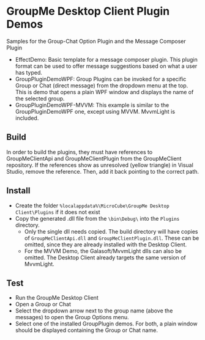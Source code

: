 # GroupMe Desktop Client Plugin Demos
Samples for the Group-Chat Option Plugin and the Message Composer Plugin
- EffectDemo: Basic template for a message composer plugin. This plugin format can be used to offer message suggestions based on what a user has typed.
- GroupPluginDemoWPF: Group Plugins can be invoked for a specific Group or Chat (direct message) from the dropdown menu at the top. This is demo that opens a plain WPF window and displays the name of the selected group.
- GroupPluginDemoWPF-MVVM: This example is similar to the GroupPluginDemoWPF one, except using MVVM. MvvmLight is included.

## Build
In order to build the plugins, they must have references to GroupMeClientApi and GroupMeClientPlugin from the GroupMeClient repository. 
If the references show as unresolved (yellow triangle) in Visual Studio, remove the reference. Then, add it back pointing to the correct path.

## Install
- Create the folder ```%localappdata%\MicroCube\GroupMe Desktop Client\Plugins``` if it does not exist
- Copy the generated .dll file from the ```\bin\Debug\``` into the ```Plugins``` directory. 
  - Only the single dll needs copied. The build directory will have copies of ```GroupMeClientApi.dll``` and ```GroupMeClientPlugin.dll```. These can be omitted, since they are already installed with the Desktop Client.
  - For the MVVM Demo, the Galasoft/MvvmLight dlls can also be omitted. The Desktop Client already targets the same version of MvvmLight.
  
## Test
- Run the GroupMe Desktop Client
- Open a Group or Chat
- Select the dropdown arrow next to the group name (above the messages) to open the Group Options menu.
- Select one of the installed GroupPlugin demos. For both, a plain window should be displayed containing the Group or Chat name.
